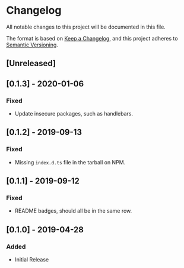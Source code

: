 # Changelog
All notable changes to this project will be documented in this file.

The format is based on [Keep a Changelog](https://keepachangelog.com/en/1.0.0/),
and this project adheres to [Semantic Versioning](https://semver.org/spec/v2.0.0.html).

## [Unreleased]
## [0.1.3] - 2020-01-06
### Fixed
- Update insecure packages, such as handlebars.

## [0.1.2] - 2019-09-13
### Fixed
- Missing `index.d.ts` file in the tarball on NPM.

## [0.1.1] - 2019-09-12
### Fixed
- README badges, should all be in the same row.

## [0.1.0] - 2019-04-28
### Added
 - Initial Release